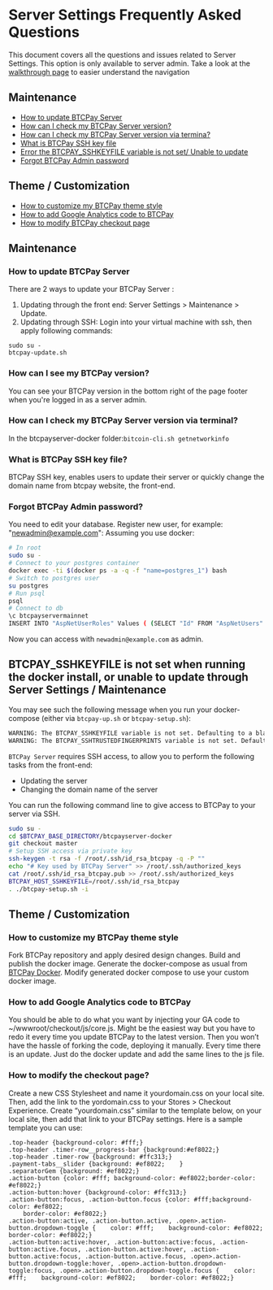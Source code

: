 # Server Settings Frequently Asked Questions

This document covers all the questions and issues related to Server Settings. This option is only available to server admin. Take a look at the [walkthrough page](/Walkthrough.md) to easier understand the navigation 

## Maintenance
    
* [How to update BTCPay Server](FAQ-ServerSettings.md#how-to-update-btcpay-server)
* [How can I check my BTCPay Server version?](FAQ-ServerSettings.md#how-can-i-see-my-btcpay-version)
* [How can I check my BTCPay Server version via termina?](FAQ-ServerSettings.md#how-can-i-see-my-btcpay-version)
* [What is BTCPay SSH key file](FAQ-ServerSettings.md#what-is-btcpay-ssh-key-file)
* [Error the BTCPAY_SSHKEYFILE variable is not set/ Unable to update](FAQ-ServerSettings.md#btcpay_sshkeyfile-is-not-set-when-running-the-docker-install-or-unable-to-update-through-server-settings--maintenance)
* [Forgot BTCPay Admin password]()

## Theme / Customization
    
* [How to customize my BTCPay theme style](FAQ-ServerSettings.md#how-to-customize-my-btcpay-theme-style)
* [How to add Google Analytics code to BTCPay](FAQ-ServerSettings.md#how-to-add-google-analytics-code-to-btcpay)
* [How to modify BTCPay checkout page](FAQ-ServerSettings.md#how-to-modify-the-checkout-page)

## Maintenance
   
### How to update BTCPay Server

There are 2 ways to update your BTCPay Server :
1. Updating through the front end: Server Settings > Maintenance > Update.
2. Updating through SSH: Login into your virtual machine with ssh, then apply following commands:
```
sudo su -
btcpay-update.sh
```
### How can I see my BTCPay version?
You can see your BTCPay version in the bottom right of the page footer when you're logged in as a server admin.
### How can I check my BTCPay Server version via terminal?
In the btcpayserver-docker folder:`bitcoin-cli.sh getnetworkinfo`
### What is BTCPay SSH key file?
BTCPay SSH key, enables users to update their server or quickly change the domain name from btcpay website, the front-end.
### Forgot BTCPay Admin password?
You need to edit your database. Register new user, for example: "newadmin@example.com":
Assuming you use docker:

```bash
# In root
sudo su -
# Connect to your postgres container
docker exec -ti $(docker ps -a -q -f "name=postgres_1") bash
# Switch to postgres user
su postgres
# Run psql
psql
# Connect to db
\c btcpayservermainnet
INSERT INTO "AspNetUserRoles" Values ( (SELECT "Id" FROM "AspNetUsers" WHERE "Email"='newadmin@example.com'), (SELECT "Id" FROM "AspNetRoles" WHERE "NormalizedName"='SERVERADMIN'));
```
Now you can access with `newadmin@example.com` as admin.

## BTCPAY_SSHKEYFILE is not set when running the docker install, or unable to update through Server Settings / Maintenance

You may see such the following message when you run your docker-compose (either via `btcpay-up.sh` or `btcpay-setup.sh`):

```bash
WARNING: The BTCPAY_SSHKEYFILE variable is not set. Defaulting to a blank string.
WARNING: The BTCPAY_SSHTRUSTEDFINGERPRINTS variable is not set. Defaulting to a blank string.
```

`BTCPay Server` requires SSH access, to allow you to perform the following tasks from the front-end:

* Updating the server
* Changing the domain name of the server

You can run the following command line to give access to BTCPay to your server via SSH.

```bash 
sudo su -
cd $BTCPAY_BASE_DIRECTORY/btcpayserver-docker
git checkout master
# Setup SSH access via private key
ssh-keygen -t rsa -f /root/.ssh/id_rsa_btcpay -q -P ""
echo "# Key used by BTCPay Server" >> /root/.ssh/authorized_keys
cat /root/.ssh/id_rsa_btcpay.pub >> /root/.ssh/authorized_keys
BTCPAY_HOST_SSHKEYFILE=/root/.ssh/id_rsa_btcpay
. ./btcpay-setup.sh -i
```
## Theme / Customization

### How to customize my BTCPay theme style
Fork  BTCPay repository and apply desired design changes. Build and publish the docker image. Generate the docker-compose as usual from [BTCPay Docker](https://github.com/btcpayserver/btcpayserver-docker). Modify generated docker compose to use your custom docker image.
### How to add Google Analytics code to BTCPay
You should be able to do what you want by injecting your GA code to ~/wwwroot/checkout/js/core.js. Might be the easiest way but you have to redo it every time you update BTCPay to the latest version. Then you won’t have the hassle of forking the code, deploying it manually. Every time there is an update. Just do the docker update and add the same lines to the js file.

### How to modify the checkout page?
Create a new CSS Stylesheet and name it yourdomain.css on your local site. Then, add the link to the yordomain.css to your Stores > Checkout Experience.
Create  “yourdomain.css” similar to the template below, on your local site, then add that link to your BTCPay settings.
Here is a sample template you can use:
```
.top-header {background-color: #fff;}
.top-header .timer-row__progress-bar {background:#ef8022;}
.top-header .timer-row {background: #ffc313;}
.payment-tabs__slider {background: #ef8022;    }
.separatorGem {background: #ef8022;}
.action-button {color: #fff; background-color: #ef8022;border-color: #ef8022;}
.action-button:hover {background-color: #ffc313;}
.action-button:focus, .action-button.focus {color: #fff;background-color: #ef8022;
    border-color: #ef8022;}
.action-button:active, .action-button.active, .open>.action-button.dropdown-toggle {    color: #fff;    background-color: #ef8022;    border-color: #ef8022;}
.action-button:active:hover, .action-button:active:focus, .action-button:active.focus, .action-button.active:hover, .action-button.active:focus, .action-button.active.focus, .open>.action-button.dropdown-toggle:hover, .open>.action-button.dropdown-toggle:focus, .open>.action-button.dropdown-toggle.focus {    color: #fff;    background-color: #ef8022;    border-color: #ef8022;}
```
